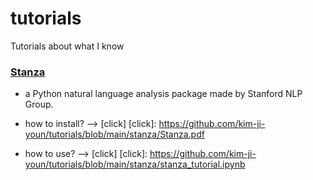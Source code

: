 # tutorials
Tutorials about what I know

### [Stanza]
[Stanza]: https://github.com/kim-ji-youn/tutorials/blob/main/stanza

* a Python natural language analysis package made by Stanford NLP Group.
* how to install? --> [click]
[click]: https://github.com/kim-ji-youn/tutorials/blob/main/stanza/Stanza.pdf

* how to use? --> [click]
[click]: https://github.com/kim-ji-youn/tutorials/blob/main/stanza/stanza_tutorial.ipynb

